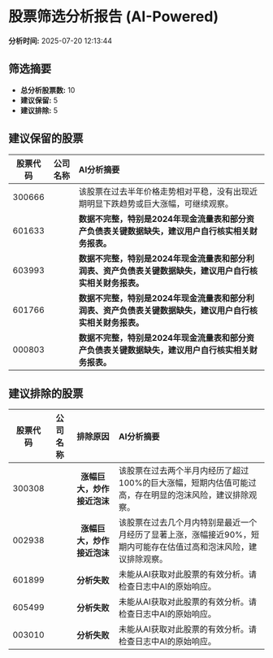 # 股票筛选分析报告 (AI-Powered)

**分析时间:** 2025-07-20 12:13:44

## 筛选摘要

- **总分析股票数:** 10
- **建议保留:** 5
- **建议排除:** 5

## 建议保留的股票

| 股票代码 | 公司名称 | AI分析摘要 |
|:---:|:---:|:---|
| 300666 |  | 该股票在过去半年价格走势相对平稳，没有出现近期明显下跌趋势或巨大涨幅，可继续观察。 |
| 601633 |  | **数据不完整，特别是2024年现金流量表和部分资产负债表关键数据缺失，建议用户自行核实相关财务报表。** |
| 603993 |  | **数据不完整，特别是2024年现金流量表和部分利润表、资产负债表关键数据缺失，建议用户自行核实相关财务报表。** |
| 601766 |  | **数据不完整，特别是2024年现金流量表和部分利润表、资产负债表关键数据缺失，建议用户自行核实相关财务报表。** |
| 000803 |  | **数据不完整，特别是2024年现金流量表和部分资产负债表关键数据缺失，建议用户自行核实相关财务报表。** |

## 建议排除的股票

| 股票代码 | 公司名称 | 排除原因 | AI分析摘要 |
|:---:|:---:|:---:|:---|
| 300308 |  | **涨幅巨大，炒作接近泡沫** | 该股票在过去两个半月内经历了超过100%的巨大涨幅，短期内估值可能过高，存在明显的泡沫风险，建议排除观察。 |
| 002938 |  | **涨幅巨大，炒作接近泡沫** | 该股票在过去几个月内特别是最近一个月经历了显著上涨，涨幅接近90%，短期内可能存在估值过高和泡沫风险，建议排除观察。 |
| 601899 |  | **分析失败** | 未能从AI获取对此股票的有效分析。请检查日志中AI的原始响应。 |
| 605499 |  | **分析失败** | 未能从AI获取对此股票的有效分析。请检查日志中AI的原始响应。 |
| 003010 |  | **分析失败** | 未能从AI获取对此股票的有效分析。请检查日志中AI的原始响应。 |
